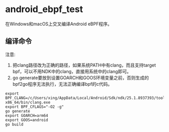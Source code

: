 # android_ebpf_test
在Windows和macOS上交叉编译Android eBPF程序。  

## 编译命令
注意:
1. 把clang路径改为正确的路径，如果系统PATH中有clang，而且支持target bpf，可以不用NDK中的clang，直接用系统中的clang即可。
2. go generate要放到设置GOARCH和GOOS环境变量之前，否则生成的bpf2go程序无法执行，无法正确编译bpf的c代码。
``` shell
export BPF_CLANG=/c/Users/xing/AppData/Local/Android/Sdk/ndk/25.1.8937393/toolchains/llvm/prebuilt/windows-x86_64/bin/clang.exe
export BPF_CFLAGS="-O2 -g"
go generate
export GOARCH=arm64
export GOOS=android
go build
```
